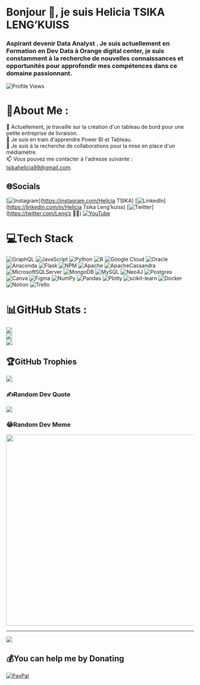 <!DOCTYPE html>
<html lang="fr">

<body>
    <div class="container">
        <h1>Bonjour 👋, je suis Helicia TSIKA LENG’KUISS</h1>
        <h3>Aspirant devenir Data Analyst . Je suis actuellement en Formation en Dev Data à Orange digital center, je suis constamment à la recherche de nouvelles connaissances et opportunités pour approfondir mes compétences dans ce domaine passionnant.</h3>
        <p class="center"> 
            <img src="https://komarev.com/ghpvc/?username=heli2805&label=Profile%20views&color=0e75b6&style=flat" alt="Profile Views" />
        </p>
        
  # 💫About Me :
🔭 Actuellement, je travaille sur la création d'un tableau de bord pour une petite entreprise de livraison.  
🌱 Je suis en train d'apprendre Power BI et Tableau.  
👯 Je suis à la recherche de collaborations pour la mise en place d'un médiamètre.  
📫 Vous pouvez me contacter à l'adresse suivante : tsikahelicia99@gmail.com.

## 🌐Socials
[![Instagram](https://img.shields.io/badge/Instagram-%23E4405F.svg?logo=Instagram&logoColor=white)](https://instagram.com/Helicia TSIKA) [![LinkedIn](https://img.shields.io/badge/LinkedIn-%230077B5.svg?logo=linkedin&logoColor=white)](https://linkedin.com/in/Helicia Tsika Leng’kuiss) [![Twitter](https://img.shields.io/badge/Twitter-%231DA1F2.svg?logo=Twitter&logoColor=white)](https://twitter.com/Leng’s 🐝🖤) [![YouTube](https://img.shields.io/badge/YouTube-%23FF0000.svg?logo=YouTube&logoColor=white)](https://youtube.com/c/UCVJ4jN6ffVLZaRI6b9DKgIw) 

# 💻Tech Stack
![GraphQL](https://img.shields.io/badge/-GraphQL-E10098?style=for-the-badge&logo=graphql&logoColor=white) ![JavaScript](https://img.shields.io/badge/javascript-%23323330.svg?style=for-the-badge&logo=javascript&logoColor=%23F7DF1E) ![Python](https://img.shields.io/badge/python-3670A0?style=for-the-badge&logo=python&logoColor=ffdd54) ![R](https://img.shields.io/badge/r-%23276DC3.svg?style=for-the-badge&logo=r&logoColor=white) ![Google Cloud](https://img.shields.io/badge/Google%20Cloud-%234285F4.svg?style=for-the-badge&logo=google-cloud&logoColor=white) ![Oracle](https://img.shields.io/badge/Oracle-F80000?style=for-the-badge&logo=oracle&logoColor=white) ![Anaconda](https://img.shields.io/badge/Anaconda-%2344A833.svg?style=for-the-badge&logo=anaconda&logoColor=white) ![Flask](https://img.shields.io/badge/flask-%23000.svg?style=for-the-badge&logo=flask&logoColor=white) ![NPM](https://img.shields.io/badge/NPM-%23000000.svg?style=for-the-badge&logo=npm&logoColor=white) ![Apache](https://img.shields.io/badge/apache-%23D42029.svg?style=for-the-badge&logo=apache&logoColor=white) ![ApacheCassandra](https://img.shields.io/badge/cassandra-%231287B1.svg?style=for-the-badge&logo=apache-cassandra&logoColor=white) ![MicrosoftSQLServer](https://img.shields.io/badge/Microsoft%20SQL%20Sever-CC2927?style=for-the-badge&logo=microsoft%20sql%20server&logoColor=white) ![MongoDB](https://img.shields.io/badge/MongoDB-%234ea94b.svg?style=for-the-badge&logo=mongodb&logoColor=white) ![MySQL](https://img.shields.io/badge/mysql-%2300f.svg?style=for-the-badge&logo=mysql&logoColor=white) 	![Neo4J](https://img.shields.io/badge/Neo4j-008CC1?style=for-the-badge&logo=neo4j&logoColor=white) ![Postgres](https://img.shields.io/badge/postgres-%23316192.svg?style=for-the-badge&logo=postgresql&logoColor=white) ![Canva](https://img.shields.io/badge/Canva-%2300C4CC.svg?style=for-the-badge&logo=Canva&logoColor=white) 	![Figma](https://img.shields.io/badge/figma-%23F24E1E.svg?style=for-the-badge&logo=figma&logoColor=white) ![NumPy](https://img.shields.io/badge/numpy-%23013243.svg?style=for-the-badge&logo=numpy&logoColor=white) ![Pandas](https://img.shields.io/badge/pandas-%23150458.svg?style=for-the-badge&logo=pandas&logoColor=white) ![Plotly](https://img.shields.io/badge/Plotly-%233F4F75.svg?style=for-the-badge&logo=plotly&logoColor=white) ![scikit-learn](https://img.shields.io/badge/scikit--learn-%23F7931E.svg?style=for-the-badge&logo=scikit-learn&logoColor=white) ![Docker](https://img.shields.io/badge/docker-%230db7ed.svg?style=for-the-badge&logo=docker&logoColor=white) ![Notion](https://img.shields.io/badge/Notion-%23000000.svg?style=for-the-badge&logo=notion&logoColor=white) ![Trello](https://img.shields.io/badge/Trello-%23026AA7.svg?style=for-the-badge&logo=Trello&logoColor=white)
# 📊GitHub Stats :
![](https://github-readme-stats.vercel.app/api?username=heli2805&theme=vision-friendly-dark&hide_border=false&include_all_commits=false&count_private=false)<br/>
![](https://github-readme-streak-stats.herokuapp.com/?user=heli2805&theme=vision-friendly-dark&hide_border=false)<br/>
![](https://github-readme-stats.vercel.app/api/top-langs/?username=heli2805&theme=vision-friendly-dark&hide_border=false&include_all_commits=false&count_private=false&layout=compact)

## 🏆GitHub Trophies
![](https://github-trophies.vercel.app/?username=heli2805&theme=radical&no-frame=false&no-bg=false&margin-w=4)

### ✍️Random Dev Quote
![](https://quotes-github-readme.vercel.app/api?type=horizontal&theme=dark)

### 😂Random Dev Meme
<img src="https://random-memer.herokuapp.com/" width="512px"/>

---
[![](https://visitcount.itsvg.in/api?id=heli2805&icon=7&color=7)](https://visitcount.itsvg.in)

  ## 💰You can help me by Donating
  [![PayPal](https://img.shields.io/badge/PayPal-00457C?style=for-the-badge&logo=paypal&logoColor=white)](https://paypal.me/paypal.me/heliciatsika) 

  <!-- Proudly created with GPRM ( https://gprm.itsvg.in ) -->
  
